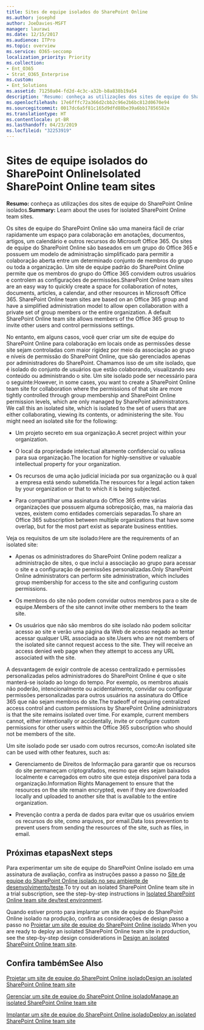 ```yaml
---
title: Sites de equipe isolados do SharePoint Online
ms.author: josephd
author: JoeDavies-MSFT
manager: laurawi
ms.date: 12/15/2017
ms.audience: ITPro
ms.topic: overview
ms.service: O365-seccomp
localization_priority: Priority
ms.collection:
- Ent_O365
- Strat_O365_Enterprise
ms.custom:
- Ent_Solutions
ms.assetid: 71250a04-fd2d-4c3c-a32b-b8a838b19a54
description: 'Resumo: conheça as utilizações dos sites de equipe do SharePoint Online isolados.'
ms.openlocfilehash: 17e6fffc72a366d2cbb2c96e2b6bc812d0670e94
ms.sourcegitcommit: 0017dc6a5f81c165d9dfd88be39a6bb17856582e
ms.translationtype: HT
ms.contentlocale: pt-BR
ms.lasthandoff: 04/23/2019
ms.locfileid: "32253919"
---
```

# <a name="isolated-sharepoint-online-team-sites"></a><span data-ttu-id="48695-103">Sites de equipe isolados do SharePoint Online</span><span class="sxs-lookup"><span data-stu-id="48695-103">Isolated SharePoint Online team sites</span></span>

 <span data-ttu-id="48695-104">**Resumo:** conheça as utilizações dos sites de equipe do SharePoint Online isolados.</span><span class="sxs-lookup"><span data-stu-id="48695-104">**Summary:** Learn about the uses for isolated SharePoint Online team sites.</span></span>
  
<span data-ttu-id="48695-p101">Os sites de equipe do SharePoint Online são uma maneira fácil de criar rapidamente um espaço para colaboração em anotações, documentos, artigos, um calendário e outros recursos do Microsoft Office 365. Os sites de equipe do SharePoint Online são baseados em um grupo do Office 365 e possuem um modelo de administração simplificado para permitir a colaboração aberta entre um determinado conjunto de membros do grupo ou toda a organização. Um site de equipe padrão do SharePoint Online permite que os membros do grupo do Office 365 convidem outros usuários e controlem as configurações de permissões.</span><span class="sxs-lookup"><span data-stu-id="48695-p101">SharePoint Online team sites are an easy way to quickly create a space for collaboration of notes, documents, articles, a calendar, and other resources in Microsoft Office 365. SharePoint Online team sites are based on an Office 365 group and have a simplified administration model to allow open collaboration with a private set of group members or the entire organization. A default SharePoint Online team site allows members of the Office 365 group to invite other users and control permissions settings.</span></span>
  
<span data-ttu-id="48695-p102">No entanto, em alguns casos, você quer criar um site de equipe do SharePoint Online para colaboração em locais onde as permissões desse site sejam controladas com maior rigidez por meio da associação ao grupo e níveis de permissão do SharePoint Online, que são gerenciados apenas por administradores do SharePoint. Chamamos isso de um site isolado, que é isolado do conjunto de usuários que estão colaborando, visualizando seu conteúdo ou administrando o site. Um site isolado pode ser necessário para o seguinte:</span><span class="sxs-lookup"><span data-stu-id="48695-p102">However, in some cases, you want to create a SharePoint Online team site for collaboration where the permissions of that site are more tightly controlled through group membership and SharePoint Online permission levels, which are only managed by SharePoint administrators. We call this an isolated site, which is isolated to the set of users that are either collaborating, viewing its contents, or administering the site. You might need an isolated site for the following:</span></span>
  
- <span data-ttu-id="48695-111">Um projeto secreto em sua organização.</span><span class="sxs-lookup"><span data-stu-id="48695-111">A secret project within your organization.</span></span>
    
- <span data-ttu-id="48695-112">O local da propriedade intelectual altamente confidencial ou valiosa para sua organização.</span><span class="sxs-lookup"><span data-stu-id="48695-112">The location for highly-sensitive or valuable intellectual property for your organization.</span></span>
    
- <span data-ttu-id="48695-113">Os recursos de uma ação judicial iniciada por sua organização ou à qual a empresa está sendo submetida.</span><span class="sxs-lookup"><span data-stu-id="48695-113">The resources for a legal action taken by your organization or that to which it is being subjected.</span></span>
    
- <span data-ttu-id="48695-114">Para compartilhar uma assinatura do Office 365 entre várias organizações que possuem alguma sobreposição, mas, na maioria das vezes, existem como entidades comerciais separadas.</span><span class="sxs-lookup"><span data-stu-id="48695-114">To share an Office 365 subscription between multiple organizations that have some overlap, but for the most part exist as separate business entities.</span></span>
    
<span data-ttu-id="48695-115">Veja os requisitos de um site isolado:</span><span class="sxs-lookup"><span data-stu-id="48695-115">Here are the requirements of an isolated site:</span></span>
  
- <span data-ttu-id="48695-116">Apenas os administradores do SharePoint Online podem realizar a administração de sites, o que inclui a associação ao grupo para acessar o site e a configuração de permissões personalizadas.</span><span class="sxs-lookup"><span data-stu-id="48695-116">Only SharePoint Online administrators can perform site administration, which includes group membership for access to the site and configuring custom permissions.</span></span>
    
- <span data-ttu-id="48695-117">Os membros do site não podem convidar outros membros para o site de equipe.</span><span class="sxs-lookup"><span data-stu-id="48695-117">Members of the site cannot invite other members to the team site.</span></span>
    
- <span data-ttu-id="48695-p103">Os usuários que não são membros do site isolado não podem solicitar acesso ao site e verão uma página da Web de acesso negado ao tentar acessar qualquer URL associada ao site.</span><span class="sxs-lookup"><span data-stu-id="48695-p103">Users who are not members of the isolated site cannot request access to the site. They will receive an access denied web page when they attempt to access any URL associated with the site.</span></span>
    
<span data-ttu-id="48695-p104">A desvantagem de exigir controle de acesso centralizado e permissões personalizadas pelos administradores do SharePoint Online é que o site manterá-se isolado ao longo do tempo. Por exemplo, os membros atuais não poderão, intencionalmente ou acidentalmente, convidar ou configurar permissões personalizadas para outros usuários na assinatura do Office 365 que não sejam membros do site.</span><span class="sxs-lookup"><span data-stu-id="48695-p104">The tradeoff of requiring centralized access control and custom permissions by SharePoint Online administrators is that the site remains isolated over time. For example, current members cannot, either intentionally or accidentally, invite or configure custom permissions for other users within the Office 365 subscription who should not be members of the site.</span></span>
  
<span data-ttu-id="48695-122">Um site isolado pode ser usado com outros recursos, como:</span><span class="sxs-lookup"><span data-stu-id="48695-122">An isolated site can be used with other features, such as:</span></span>
  
- <span data-ttu-id="48695-123">Gerenciamento de Direitos de Informação para garantir que os recursos do site permaneçam criptografados, mesmo que eles sejam baixados localmente e carregados em outro site que esteja disponível para toda a organização.</span><span class="sxs-lookup"><span data-stu-id="48695-123">Information Rights Management to ensure that the resources on the site remain encrypted, even if they are downloaded locally and uploaded to another site that is available to the entire organization.</span></span>
    
- <span data-ttu-id="48695-124">Prevenção contra a perda de dados para evitar que os usuários enviem os recursos do site, como arquivos, por email.</span><span class="sxs-lookup"><span data-stu-id="48695-124">Data loss prevention to prevent users from sending the resources of the site, such as files, in email.</span></span>
    
## <a name="next-steps"></a><span data-ttu-id="48695-125">Próximas etapas</span><span class="sxs-lookup"><span data-stu-id="48695-125">Next steps</span></span>

<span data-ttu-id="48695-126">Para experimentar um site de equipe do SharePoint Online isolado em uma assinatura de avaliação, confira as instruções passo a passo no [Site de equipe do SharePoint Online isolado no seu ambiente de desenvolvimento/teste](isolated-sharepoint-online-team-site-dev-test-environment.md).</span><span class="sxs-lookup"><span data-stu-id="48695-126">To try out an isolated SharePoint Online team site in a trial subscription, see the step-by-step instructions in [Isolated SharePoint Online team site dev/test environment](isolated-sharepoint-online-team-site-dev-test-environment.md).</span></span>
  
<span data-ttu-id="48695-127">Quando estiver pronto para implantar um site de equipe do SharePoint Online isolado na produção, confira as considerações de design passo a passo no [Projetar um site de equipe do SharePoint Online isolado](design-an-isolated-sharepoint-online-team-site.md).</span><span class="sxs-lookup"><span data-stu-id="48695-127">When you are ready to deploy an isolated SharePoint Online team site in production, see the step-by-step design considerations in [Design an isolated SharePoint Online team site](design-an-isolated-sharepoint-online-team-site.md).</span></span>
  
## <a name="see-also"></a><span data-ttu-id="48695-128">Confira também</span><span class="sxs-lookup"><span data-stu-id="48695-128">See Also</span></span>

[<span data-ttu-id="48695-129">Projetar um site de equipe do SharePoint Online isolado</span><span class="sxs-lookup"><span data-stu-id="48695-129">Design an isolated SharePoint Online team site</span></span>](design-an-isolated-sharepoint-online-team-site.md)
  
[<span data-ttu-id="48695-130">Gerenciar um site de equipe do SharePoint Online isolado</span><span class="sxs-lookup"><span data-stu-id="48695-130">Manage an isolated SharePoint Online team site</span></span>](manage-an-isolated-sharepoint-online-team-site.md)

[<span data-ttu-id="48695-131">Implantar um site de equipe do SharePoint Online isolado</span><span class="sxs-lookup"><span data-stu-id="48695-131">Deploy an isolated SharePoint Online team site</span></span>](deploy-an-isolated-sharepoint-online-team-site.md)


